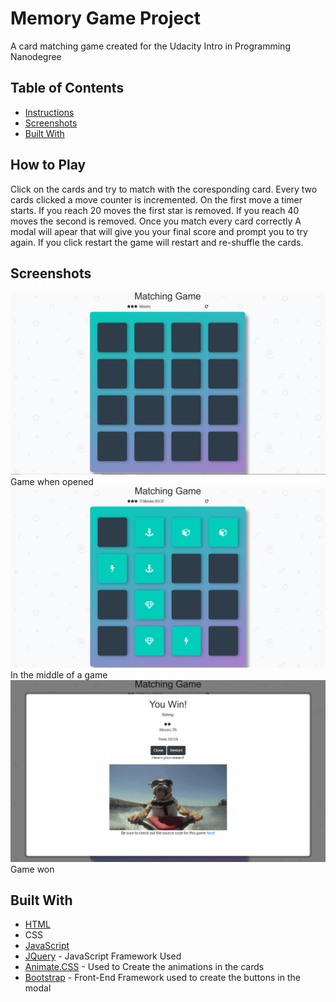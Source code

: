 # Memory Game Project
A card matching game created for the Udacity Intro in Programming Nanodegree

## Table of Contents

* [Instructions](#instructions)
* [Screenshots](#screenshots)
* [Built With](#builtwith)

## How to Play

Click on the cards and try to match with the coresponding card. Every two cards clicked a move counter is incremented.
On the first move a timer starts. If you reach 20 moves the first star is removed. If you reach 40 moves the second is removed.
Once you match every card correctly A modal will apear that will give you your final score and prompt you to try again.
If you click restart the game will restart and re-shuffle the cards.

## Screenshots

![Alt text](img/screenshot_1.png)
Game when opened
![Alt text](img/screenshot_2.png)
In the middle of a game
![Alt text](img/screenshot_3.png)
Game won

## Built With

* [HTML](https://www.w3.org/html/)
* CSS
* [JavaScript](https://www.javascript.com/)
* [JQuery](http://jquery.com/) - JavaScript Framework Used
* [Animate.CSS](https://daneden.github.io/animate.css/) - Used to Create the animations in the cards
* [Bootstrap](https://getbootstrap.com/) - Front-End Framework used to create the buttons in the modal
